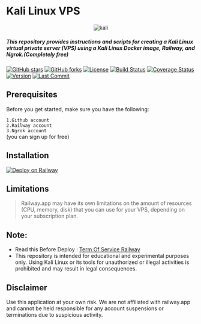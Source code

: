# Kali Linux VPS
<p align="center"><img src="https://github.com/kavidu-dilhara/Kali-Linux-VPS/blob/main/img/kali-logo.jpeg?resize=1024%2C555&amp;ssl=1" alt="kali"></p>
<h5 align="left"> This repository provides instructions and scripts for creating a Kali Linux virtual private server (VPS) using a Kali Linux Docker image, Railway, and Ngrok.(Completely free) </h5>

[![GitHub stars](https://img.shields.io/github/stars/kavidu-dilhara/Kali-Linux-VPS.svg)](https://github.com/kavidu-dilhara/Kali-Linux-VPS/stargazers)
[![GitHub forks](https://img.shields.io/github/forks/kavidu-dilhara/Kali-Linux-VPS.svg)](https://github.com/kavidu-dilhara/Kali-Linux-VPS/network/members)
[![License](https://img.shields.io/badge/license-MIT-blue.svg)](https://github.com/kavidu-dilhara/Kali-Linux-VPS/blob/master/LICENSE)
[![Build Status](https://travis-ci.com/kavidu-dilhara/Kali-Linux-VPS.svg?branch=master)](https://travis-ci.com/kavidu-dilhara/Kali-Linux-VPS)
[![Coverage Status](https://coveralls.io/repos/github/kavidu-dilhara/Kali-Linux-VPS/badge.svg?branch=master)](https://coveralls.io/github/kavidu-dilhara/Kali-Linux-VPS?branch=master)
[![Version](https://img.shields.io/badge/version-1.0.0-green.svg)](https://github.com/kavidu-dilhara/Kali-Linux-VPS/releases)
[![Last Commit](https://img.shields.io/github/last-commit/kavidu-dilhara/Kali-Linux-VPS.svg)](https://github.com/kavidu-dilhara/Kali-Linux-VPS/commits/master)


## Prerequisites
Before you get started, make sure you have the following:<br>

` 1.Github account ` <br>
` 2.Railway account `<br>
` 3.Ngrok account ` <br>
(you can sign up for free)

## Installation
[![Deploy on Railway](https://railway.app/button.svg)](wiki)

## Limitations

<blockquote>
Railway.app may have its own limitations on the amount of resources (CPU, memory, disk) that you can use for your VPS, depending on your subscription plan.

</blockquote>

## Note:
* Read this Before Deploy : [Term Of Service Railway](https://railway.app/legal/fair-use)
* This repository is intended for educational and experimental purposes only. Using Kali Linux or its tools for unauthorized or illegal activities is prohibited and may result in legal consequences.

## Disclaimer
Use this application at your own risk. We are not affiliated with railway.app and cannot be held responsible for any account suspensions or terminations due to suspicious activity.
